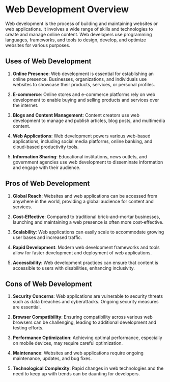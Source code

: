 # Web Development Overview

Web development is the process of building and maintaining websites or web applications. It involves a wide range of skills and technologies to create and manage online content. Web developers use programming languages, frameworks, and tools to design, develop, and optimize websites for various purposes.

## Uses of Web Development

1. **Online Presence**: Web development is essential for establishing an online presence. Businesses, organizations, and individuals use websites to showcase their products, services, or personal profiles.

2. **E-commerce**: Online stores and e-commerce platforms rely on web development to enable buying and selling products and services over the internet.

3. **Blogs and Content Management**: Content creators use web development to manage and publish articles, blog posts, and multimedia content.

4. **Web Applications**: Web development powers various web-based applications, including social media platforms, online banking, and cloud-based productivity tools.

5. **Information Sharing**: Educational institutions, news outlets, and government agencies use web development to disseminate information and engage with their audience.

## Pros of Web Development

1. **Global Reach**: Websites and web applications can be accessed from anywhere in the world, providing a global audience for content and services.

2. **Cost-Effective**: Compared to traditional brick-and-mortar businesses, launching and maintaining a web presence is often more cost-effective.

3. **Scalability**: Web applications can easily scale to accommodate growing user bases and increased traffic.

4. **Rapid Development**: Modern web development frameworks and tools allow for faster development and deployment of web applications.

5. **Accessibility**: Web development practices can ensure that content is accessible to users with disabilities, enhancing inclusivity.

## Cons of Web Development

1. **Security Concerns**: Web applications are vulnerable to security threats such as data breaches and cyberattacks. Ongoing security measures are essential.

2. **Browser Compatibility**: Ensuring compatibility across various web browsers can be challenging, leading to additional development and testing efforts.

3. **Performance Optimization**: Achieving optimal performance, especially on mobile devices, may require careful optimization.

4. **Maintenance**: Websites and web applications require ongoing maintenance, updates, and bug fixes.

5. **Technological Complexity**: Rapid changes in web technologies and the need to keep up with trends can be daunting for developers.

